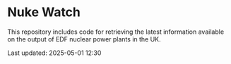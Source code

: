 # Nuke Watch

This repository includes code for retrieving the latest information available on the output of EDF nuclear power plants in the UK.

Last updated: 2025-05-01 12:30